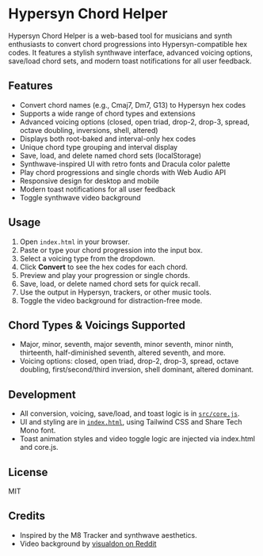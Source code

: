 
# Hypersyn Chord Helper

Hypersyn Chord Helper is a web-based tool for musicians and synth enthusiasts to convert chord progressions into Hypersyn-compatible hex codes. It features a stylish synthwave interface, advanced voicing options, save/load chord sets, and modern toast notifications for all user feedback.

## Features
- Convert chord names (e.g., Cmaj7, Dm7, G13) to Hypersyn hex codes
- Supports a wide range of chord types and extensions
- Advanced voicing options (closed, open triad, drop-2, drop-3, spread, octave doubling, inversions, shell, altered)
- Displays both root-baked and interval-only hex codes
- Unique chord type grouping and interval display
- Save, load, and delete named chord sets (localStorage)
- Synthwave-inspired UI with retro fonts and Dracula color palette
- Play chord progressions and single chords with Web Audio API
- Responsive design for desktop and mobile
- Modern toast notifications for all user feedback
- Toggle synthwave video background

## Usage
1. Open `index.html` in your browser.
2. Paste or type your chord progression into the input box.
3. Select a voicing type from the dropdown.
4. Click **Convert** to see the hex codes for each chord.
5. Preview and play your progression or single chords.
6. Save, load, or delete named chord sets for quick recall.
7. Use the output in Hypersyn, trackers, or other music tools.
8. Toggle the video background for distraction-free mode.

## Chord Types & Voicings Supported
- Major, minor, seventh, major seventh, minor seventh, minor ninth, thirteenth, half-diminished seventh, altered seventh, and more.
- Voicing options: closed, open triad, drop-2, drop-3, spread, octave doubling, first/second/third inversion, shell dominant, altered dominant.

## Development
- All conversion, voicing, save/load, and toast logic is in [`src/core.js`](src/core.js).
- UI and styling are in [`index.html`](index.html), using Tailwind CSS and Share Tech Mono font.
- Toast animation styles and video toggle logic are injected via index.html and core.js.

## License
MIT

## Credits
- Inspired by the M8 Tracker and synthwave aesthetics.
- Video background by [visualdon on Reddit](https://www.reddit.com/user/visualdon/)
